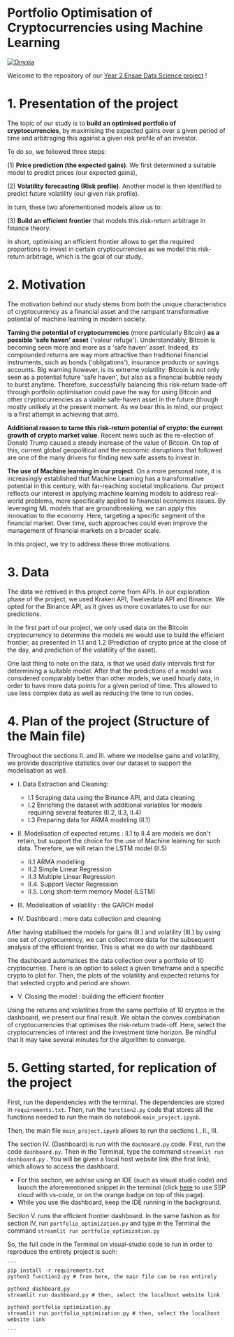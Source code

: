 # Portfolio Optimisation of Cryptocurrencies using Machine Learning

[![Onyxia](https://img.shields.io/badge/Launch-Datalab-orange?logo=python)](https://datalab.sspcloud.fr/launcher/ide/vscode-python?name=vscode-python&version=2.1.19&s3=region-ec97c721)


Welcome to the repository of our [Year 2 Ensae Data Science project](https://pythonds.linogaliana.fr/) !  

# 1. Presentation of the project 

The topic of our study is to **build an optimised portfolio of cryptocurrencies**, by maximising the expected gains over a given period of time and arbitraging this against a given risk profile of an investor. 

To do so, we followed three steps:  

(1) **Price prediction (the expected gains)**. We first determined a suitable model to predict prices (our expected gains),

(2) **Volatility forecasting (Risk profile)**. Another model is then identified to predict future volatility (our given risk profile).

In turn, these two aforementioned models allow us to:

(3) **Build an efficient frontier** that models this risk-return arbitrage in finance theory. 

In short, optimising an efficient frontier allows to get the required proportions to invest in certain cryptocurrencies as we model this risk-return arbitrage, which is the goal of our study. 

# 2. Motivation 

The motivation behind our study stems from both the unique characteristics of cryptocurrency as a financial asset and the rampant transformative potential of machine learning in modern society.

**Taming the potential of cryptocurrencies** (more particularly Bitcoin) **as a possible 'safe haven' asset** ('valeur refuge'). Understandably, Bitcoin is becoming seen more and more as a 'safe haven' asset. Indeed, its compounded returns are way more attractive than traditional financial instruments, such as bonds ('obligations'), insurance products or savings accounts. Big warning however, is its extreme volatility: Bitcoin is not only seen as a potential future 'safe haven', but also as a financial bubble ready to burst anytime. Therefore, successfully balancing this risk-return trade-off through portfolio optimisation could pave the way for using Bitcoin and other cryptocurrencies as a viable safe-haven asset in the future (though mostly unlikely at the present moment. As we bear this in mind, our project is a first attempt in achieving that aim). 

**Additional reason to tame this risk-return potential of crypto: the current growth of crypto market value**. Recent news such as the re-election of Donald Trump caused a steady increase of the value of Bitcoin. On top of this, current global geopolitical and the economic disruptions that followed are one of the many drivers for finding new safe assets to invest in. 

**The use of Machine learning in our project**. On a more personal note, it is increasingly established that Machine Learning has a transformative potential in this century, with far-reaching societal implications. Our project reflects our interest in applying machine learning models to address real-world problems, more specifically applied to financial economics issues. By leveraging ML models that are groundbreaking, we can apply this innovation to the economy. Here, targeting a specific segment of the financial market. Over time, such approaches could even improve the management of financial markets on a broader scale.

In this project, we try to address these three motivations.

# 3. Data

The data we retrived in this project come from APIs. In our exploration phase of the project, we used Kraken API, Twelvedata API and Binance. We opted for the Binance API, as it gives us more covariates to use for our predictions. 

In the first part of our project, we only used data on the Bitcoin cryptocurrency to determine the models we would use to build the efficient frontier, as presented in 1.1 and 1.2 (Prediction of crypto price at the close of the day, and prediction of the volatility of the asset).

One last thing to note on the data, is that we used daily intervals first for determining a suitable model. After that the predictions of a model was considered comparably better than other models, we used hourly data, in order to have more data points for a given period of time. This allowed to use less complex data as well as reducing the time to run codes. 

# 4. Plan of the project (Structure of the Main file)

Throughout the sections II. and III. where we modelise gains and volatility, we provide descriptive statistics over our dataset to support the modelisation as well.

- I. Data Extraction and Cleaning:

    - I.1 Scraping data using the Binance API, and data cleaning
    - I.2 Enriching the dataset with additional variables for models requiring several features (II.2, II.3, II.4)
    - I.3 Preparing data for ARMA modeling (II.1)

- II. Modelisation of expected returns :
II.1 to II.4 are models we don't retain, but support the choice for the use of Machine learning for such data. Therefore, we will retain the LSTM model (II.5)

    - II.1 ARMA modelling
    - II.2 Simple Linear Regression
    - II.3 Multiple Linear Regression
    - II.4. Support Vector Regression
    - II.5. Long short-term memory Model (LSTM)

- III. Modelisation of volatility : the GARCH model

- IV. Dashboard : more data collection and cleaning

After having stabilised the models for gains (II.) and volatility (III.) by using one set of cryptocurrency, we can collect more data for the subsequent analysis of the efficient frontier. This is what we do with our dashboard. 

The dashboard automatises the data collection over a portfolio of 10 cryptocurries. There is an option to select a given timeframe and a specific crypto to plot for. Then, the plots of the volatility and expected returns for that selected crypto and period are shown.

- V. Closing the model : building the efficient frontier

Using the returns and volatlities from the same portfolio of 10 cryptos in the dashboard, we present our final result. We obtain the convex combination of cryptocurrencies that optimises the risk-return trade-off. Here, select the cryptocurrencies of interest and the investment time horizon. Be mindful that it may take several minutes for the algorithm to converge.

# 5. Getting started, for replication of the project  

First, run the dependencies with the terminal. The dependencies are stored in `requirements.txt`. Then, run the `function2.py` code that stores all the functions needed to run the main do notebook `main_project.ipynb`.

Then, the main file `main_project.ipynb` allows to run the sections I., II., III.  

The section IV. (Dashboard) is run with the `dashboard.py` code. First, run the code `dashboard.py`. Then in the Terminal, type the command $\texttt{streamlit run dashboard.py}$ . You will be given a local host website link (the first link), which allows to access the dashboard. 
- For this section, we advise using an IDE (such as visual studio code) and launch the aforementioned snippet in the terminal (click [here](https://datalab.sspcloud.fr/launcher/ide/vscode-python?name=vscode-python&version=2.1.19&s3=region-ec97c721) to use SSP cloud with vs-code, or on the orange badge on top of this page).
- While you use the dashboard, keep the IDE running in the background.

Section V. runs the efficient frontier dashboard. In the same fashion as for section IV, run `portfolio_optimization.py` and type in the Terminal the command $\texttt{streamlit run portfolio_optimization.py}$

So, the full code in the Terminal on visual-studio code to run in order to reproduce the entirety project is such:

    ```
    pip install -r requirements.txt
    python3 function2.py # from here, the main file can be run entirely
    
    python3 dashboard.py
    streamlit run dashboard.py # then, select the localhost website link

    python3 portfolio_optimization.py
    streamlit run portfolio_optimization.py # then, select the localhost website link
    
    ```




